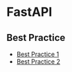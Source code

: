 # FastAPI


## Best Practice

* [Best Practice 1](https://github.com/zhanymkanov/fastapi-best-practices#15-backgroundtasks--asynciocreate_task)
* [Best Practice 2](https://betterprogramming.pub/fastapi-best-practices-1f0deeba4fce)
